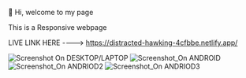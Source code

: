 
👋 Hi, welcome to my page


This is a Responsive webpage


LIVE LINK HERE ----> https://distracted-hawking-4cfbbe.netlify.app/


![Screenshot On DESKTOP/LAPTOP ](https://user-images.githubusercontent.com/80969919/117016882-0c626880-aceb-11eb-9074-f2048984bd71.png)
![Screenshot_On ANDROID](https://user-images.githubusercontent.com/80969919/117022979-9a8d1d80-acf0-11eb-9219-093ab8992163.jpg)
![Screenshot_On ANDRIOD2](https://user-images.githubusercontent.com/80969919/117023001-9eb93b00-acf0-11eb-9459-06718fcf5aff.jpg)
![Screenshot_On ANDRIOD3](https://user-images.githubusercontent.com/80969919/117023017-a11b9500-acf0-11eb-94e4-a4839d0d222d.jpg)


